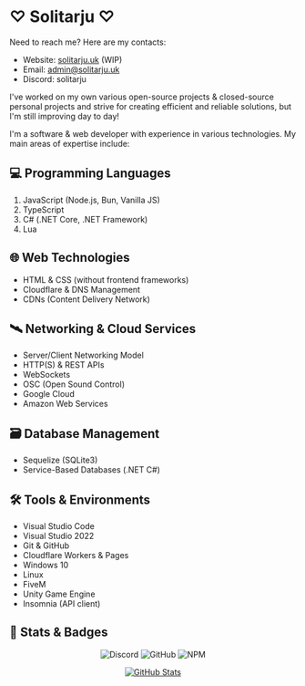 # ♡ Solitarju ♡

Need to reach me? Here are my contacts:

- Website: [solitarju.uk](https://solitarju.uk/) (WIP)  
- Email: <admin@solitarju.uk>  
- Discord: solitarju  

I've worked on my own various open-source projects & closed-source personal projects and strive for creating efficient and reliable solutions, but I'm still improving day to day!

I'm a software & web developer with experience in various technologies. My main areas of expertise include:

## 💻 Programming Languages

1. JavaScript (Node.js, Bun, Vanilla JS)
2. TypeScript
3. C# (.NET Core, .NET Framework)
4. Lua

## 🌐 Web Technologies

- HTML & CSS (without frontend frameworks)
- Cloudflare & DNS Management
- CDNs (Content Delivery Network)

## 🛰️ Networking & Cloud Services

- Server/Client Networking Model
- HTTP(S) & REST APIs
- WebSockets
- OSC (Open Sound Control)
- Google Cloud
- Amazon Web Services

## 🗃️ Database Management

- Sequelize (SQLite3)
- Service-Based Databases (.NET C#)

## 🛠️ Tools & Environments

- Visual Studio Code
- Visual Studio 2022
- Git & GitHub
- Cloudflare Workers & Pages
- Windows 10
- Linux
- FiveM
- Unity Game Engine
- Insomnia (API client)

## 🔗 Stats & Badges
<div align="center">
<img alt="Discord" src="https://img.shields.io/discord/1163384360314081342?style=for-the-badge&logo=discord&label=Discord&link=https%3A%2F%2Fdiscord.gg%2FER3Z7NBzvv">
<img alt="GitHub" src="https://img.shields.io/github/license/Solitarju/vrchat-api-library?style=for-the-badge&logo=github&label=GitHub&link=https%3A%2F%2Fgithub.com%2FSolitarju">
<img alt="NPM" src="https://img.shields.io/npm/l/vrchat-api-library?style=for-the-badge&logo=npm&label=npm&link=https%3A%2F%2Fwww.npmjs.com%2F~solitarju">

[![GitHub Stats](https://github-readme-stats.vercel.app/api?username=Solitarju&show_icons=true&count_private=true)](https://github.com/Solitarju)
</div>
